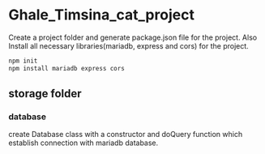 # Ghale_Timsina_cat_project

Create a project folder and generate package.json file for the project. Also Install all necessary libraries(mariadb, express and cors) for the project.

```js
npm init
npm install mariadb express cors
```

## storage folder

### database

create Database class with a constructor and doQuery function which establish connection with mariadb database.
